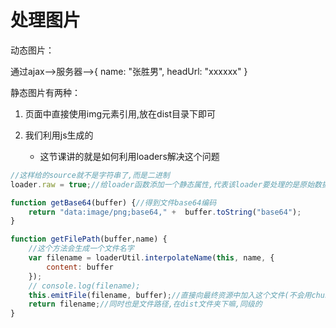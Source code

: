 # 处理图片

动态图片：

通过ajax-->服务器-->{
    name: "张胜男",
    headUrl: "xxxxxx"
}


静态图片有两种：

1. 页面中直接使用img元素引用,放在dist目录下即可

2. 我们利用js生成的
    - 这节课讲的就是如何利用loaders解决这个问题


```js
//这样给的source就不是字符串了,而是二进制
loader.raw = true;//给loader函数添加一个静态属性,代表该loader要处理的是原始数据

function getBase64(buffer) {//得到文件base64编码
    return "data:image/png;base64," +  buffer.toString("base64");
}

function getFilePath(buffer,name) {
    //这个方法会生成一个文件名字
    var filename = loaderUtil.interpolateName(this, name, {
        content: buffer
    });
    // console.log(filename);
    this.emitFile(filename, buffer);//直接向最终资源中加入这个文件(不会用chunk)
    return filename;//同时也是文件路径,在dist文件夹下嘛,同级的
}

```


